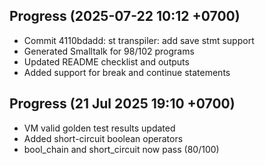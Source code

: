 ## Progress (2025-07-22 10:12 +0700)
- Commit 4110bdadd: st transpiler: add save stmt support
- Generated Smalltalk for 98/102 programs
- Updated README checklist and outputs
- Added support for break and continue statements

## Progress (21 Jul 2025 19:10 +0700)
- VM valid golden test results updated
- Added short-circuit boolean operators
- bool_chain and short_circuit now pass (80/100)
